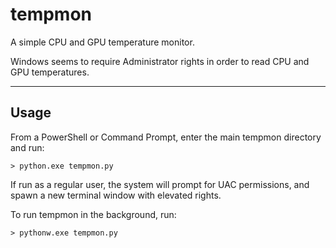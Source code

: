 # tempmon
A simple CPU and GPU temperature monitor.

Windows seems to require Administrator rights in order to read CPU and GPU temperatures.

 

---

## Usage


From a PowerShell or Command Prompt, enter the main tempmon directory and run:

```> python.exe tempmon.py```

If run as a regular user, the system will prompt for UAC permissions, and spawn a new terminal window with elevated rights. 

To run tempmon in the background, run:

```> pythonw.exe tempmon.py```